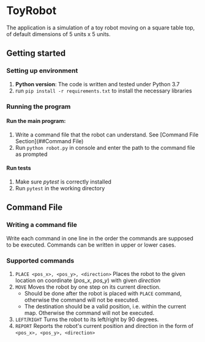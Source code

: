 # ToyRobot
The application is a simulation of a toy robot moving on a square table top, of default dimensions of 5 units x 5 units. 

## Getting started
### Setting up environment
1. __Python version__: The code is written and tested under Python 3.7
1. run `pip install -r requirements.txt` to install the necessary libraries
### Running the program
#### Run the main program:
1. Write a command file that the robot can understand. See [Command File Section](##Command File)
2. Run `python robot.py` in console and enter the path to the command file as prompted
#### Run tests
1. Make sure _pytest_ is correctly installed
2. Run `pytest` in the working directory

## Command File
### Writing a command file
Write each command in one line in the order the commands are supposed to be executed. Commands can be written in upper or lower cases.
### Supported commands
1. `PLACE <pos_x>, <pos_y>, <direction>` Places the robot to the given location on coordinate (_pos_x_, _pos_y_) with given _direction_
2. `MOVE` Moves the robot by one step on its current direction. 
    - Should be done after the robot is placed with `PLACE` command, otherwise the command will not be executed.
    - The destination should be a valid position, i.e. within the current map. Otherwise the command will not be executed.
3. `LEFT`/`RIGHT` Turns the robot to its left/right by 90 degrees.
4. `REPORT` Reports the robot's current position and direction in the form of `<pos_x>, <pos_y>, <direction>`
